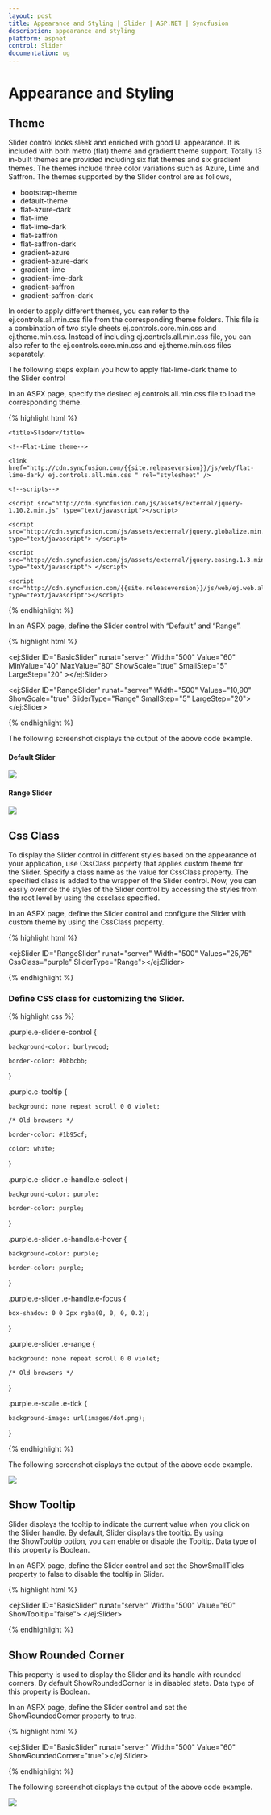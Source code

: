 ```yaml
---
layout: post
title: Appearance and Styling | Slider | ASP.NET | Syncfusion
description: appearance and styling
platform: aspnet
control: Slider
documentation: ug
---
```


# Appearance and Styling

## Theme

Slider control looks sleek and enriched with good UI appearance. It is included with both metro (flat) theme and gradient theme support. Totally 13 in-built themes are provided including six flat themes and six gradient themes. The themes include three color variations such as Azure, Lime and Saffron. The themes supported by the Slider control are as follows,

* bootstrap-theme
* default-theme
* flat-azure-dark
* flat-lime
* flat-lime-dark
* flat-saffron
* flat-saffron-dark
* gradient-azure
* gradient-azure-dark
* gradient-lime
* gradient-lime-dark
* gradient-saffron
* gradient-saffron-dark

In order to apply different themes, you can refer to the ej.controls.all.min.css file from the corresponding theme folders. This file is a combination of two style sheets ej.controls.core.min.css and ej.theme.min.css. Instead of including ej.controls.all.min.css file, you can also refer to the ej.controls.core.min.css and ej.theme.min.css files separately.

The following steps explain you how to apply flat-lime-dark theme to the Slider control

In an ASPX page, specify the desired ej.controls.all.min.css file to load the corresponding theme.

{% highlight html %}

<head>

    <title>Slider</title>

    <!--Flat-Lime theme-->

    <link href="http://cdn.syncfusion.com/{{site.releaseversion}}/js/web/flat-lime-dark/ ej.controls.all.min.css " rel="stylesheet" />

    <!--scripts-->

    <script src="http://cdn.syncfusion.com/js/assets/external/jquery-1.10.2.min.js" type="text/javascript"></script>

    <script src="http://cdn.syncfusion.com/js/assets/external/jquery.globalize.min.js" type="text/javascript"> </script>

    <script src="http://cdn.syncfusion.com/js/assets/external/jquery.easing.1.3.min.js" type="text/javascript"> </script>

    <script src="http://cdn.syncfusion.com/{{site.releaseversion}}/js/web/ej.web.all.min.js" type="text/javascript"></script>

</head>

{% endhighlight %}

In an ASPX page, define the Slider control with “Default” and “Range”.

{% highlight html %}

<ej:Slider ID="BasicSlider" runat="server" Width="500" Value="60" MinValue="40" MaxValue="80" ShowScale="true" SmallStep="5" LargeStep="20" ></ej:Slider>

<ej:Slider ID="RangeSlider" runat="server" Width="500" Values="10,90" ShowScale="true" SliderType="Range" SmallStep="5" LargeStep="20"></ej:Slider>

{% endhighlight %}



The following screenshot displays the output of the above code example.

#### Default Slider

 ![](Appearance-and-Styling_images/Appearance-and-Styling_img1.png)



#### Range Slider

 ![](Appearance-and-Styling_images/Appearance-and-Styling_img2.png)



## Css Class

To display the Slider control in different styles based on the appearance of your application, use CssClass property that applies custom theme for the Slider. Specify a class name as the value for CssClass property. The specified class is added to the wrapper of the Slider control. Now, you can easily override the styles of the Slider control by accessing the styles from the root level by using the cssclass specified.

In an ASPX page, define the Slider control and configure the Slider with custom theme by using the CssClass property.

{% highlight html %}

<ej:Slider ID="RangeSlider" runat="server" Width="500" Values="25,75" CssClass="purple" SliderType="Range"></ej:Slider>

{% endhighlight %}


### Define CSS class for customizing the Slider.

{% highlight css %}

.purple.e-slider.e-control {

	background-color: burlywood;

	border-color: #bbbcbb;

}

.purple.e-tooltip {

	background: none repeat scroll 0 0 violet;

	/* Old browsers */

	border-color: #1b95cf;

	color: white;

}



.purple.e-slider .e-handle.e-select {

	background-color: purple;

	border-color: purple;

}



.purple.e-slider .e-handle.e-hover {

	background-color: purple;

	border-color: purple;

}



.purple.e-slider .e-handle.e-focus {

	box-shadow: 0 0 2px rgba(0, 0, 0, 0.2);

}



.purple.e-slider .e-range {

	background: none repeat scroll 0 0 violet;

	/* Old browsers */

}



.purple.e-scale .e-tick {

	background-image: url(images/dot.png);

}



{% endhighlight %}



The following screenshot displays the output of the above code example.

 ![](Appearance-and-Styling_images/Appearance-and-Styling_img3.png)



## Show Tooltip

Slider displays the tooltip to indicate the current value when you click on the Slider handle. By default, Slider displays the tooltip. By using the ShowTooltip option, you can enable or disable the Tooltip. Data type of this property is Boolean.

In an ASPX page, define the Slider control and set the ShowSmallTicks property to false to disable the tooltip in Slider. 

{% highlight html %}

<ej:Slider ID="BasicSlider" runat="server" Width="500" Value="60" ShowTooltip="false"> </ej:Slider>

{% endhighlight %}


## Show Rounded Corner

This property is used to display the Slider and its handle with rounded corners. By default ShowRoundedCorner is in disabled state. Data type of this property is Boolean.

In an ASPX page, define the Slider control and set the ShowRoundedCorner property to true. 

{% highlight html %}

<ej:Slider ID="BasicSlider" runat="server" Width="500" Value="60" ShowRoundedCorner="true"></ej:Slider>

{% endhighlight %}


The following screenshot displays the output of the above code example.

 ![](Appearance-and-Styling_images/Appearance-and-Styling_img4.png)